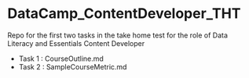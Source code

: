 # DataCamp_ContentDeveloper_THT
 Repo for the first two tasks in the take home test for the role of Data Literacy and Essentials Content Developer

 * Task 1 : CourseOutline.md
 * Task 2 : SampleCourseMetric.md
